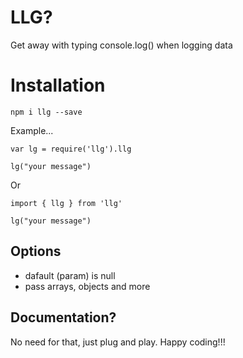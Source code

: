 # LLG?

Get away with typing console.log() when logging data

# Installation

`npm i llg --save`

Example...

```
var lg = require('llg').llg

lg("your message")

```

Or 

```
import { llg } from 'llg'

lg("your message")

```

## Options

- dafault (param) is null
- pass arrays, objects and more

## Documentation?

No need for that, just plug and play. Happy coding!!!